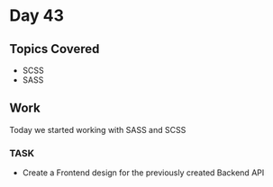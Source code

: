 # Day 43

## Topics Covered

- SCSS
- SASS

## Work

Today we started working with SASS and SCSS

### TASK

- Create a Frontend design for the previously created Backend API
